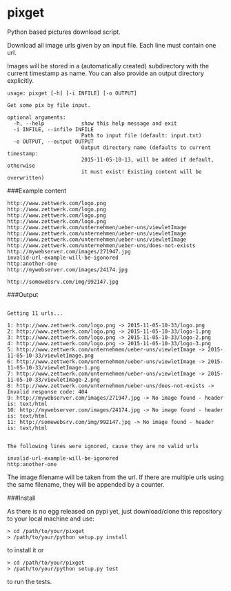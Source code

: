 # pixget
Python based pictures download script.

Download all image urls given by an input file. Each line must contain one url.

Images will be stored in a (automatically created) subdirectory with the current timestamp as name. You can also provide an output directory explicitly.

```
usage: pixget [-h] [-i INFILE] [-o OUTPUT]

Get some pix by file input.

optional arguments:
  -h, --help            show this help message and exit
  -i INFILE, --infile INFILE
                        Path to input file (default: input.txt)
  -o OUTPUT, --output OUTPUT
                        Output directory name (defaults to current timestamp:
                        2015-11-05-10-13, will be added if default, otherwise
                        it must exist! Existing content will be overwritten)
```

###Example content

```
http://www.zettwerk.com/logo.png
http://www.zettwerk.com/logo.png
http://www.zettwerk.com/logo.png
http://www.zettwerk.com/logo.png
http://www.zettwerk.com/unternehmen/ueber-uns/viewletImage
http://www.zettwerk.com/unternehmen/ueber-uns/viewletImage
http://www.zettwerk.com/unternehmen/ueber-uns/viewletImage
http://www.zettwerk.com/unternehmen/ueber-uns/does-not-exists
http://mywebserver.com/images/271947.jpg
invalid-url-example-will-be-igonored
http:another-one
http://mywebserver.com/images/24174.jpg

http://somewebsrv.com/img/992147.jpg
```

###Output

```

Getting 11 urls...

1: http://www.zettwerk.com/logo.png -> 2015-11-05-10-33/logo.png
2: http://www.zettwerk.com/logo.png -> 2015-11-05-10-33/logo-1.png
3: http://www.zettwerk.com/logo.png -> 2015-11-05-10-33/logo-2.png
4: http://www.zettwerk.com/logo.png -> 2015-11-05-10-33/logo-3.png
5: http://www.zettwerk.com/unternehmen/ueber-uns/viewletImage -> 2015-11-05-10-33/viewletImage.png
6: http://www.zettwerk.com/unternehmen/ueber-uns/viewletImage -> 2015-11-05-10-33/viewletImage-1.png
7: http://www.zettwerk.com/unternehmen/ueber-uns/viewletImage -> 2015-11-05-10-33/viewletImage-2.png
8: http://www.zettwerk.com/unternehmen/ueber-uns/does-not-exists -> Invalid response code: 404
9: http://mywebserver.com/images/271947.jpg -> No image found - header is: text/html
10: http://mywebserver.com/images/24174.jpg -> No image found - header is: text/html
11: http://somewebsrv.com/img/992147.jpg -> No image found - header is: text/html


The following lines were ignored, cause they are no valid urls

invalid-url-example-will-be-igonored
http:another-one
```

The image filename will be taken from the url. If there are multiple urls using the same filename, they will be appended by a counter.

###Install

As there is no egg released on pypi yet, just download/clone this repository to your local machine and use:

```
> cd /path/to/your/pixget
> /path/to/your/python setup.py install
```

to install it or

```
> cd /path/to/your/pixget
> /path/to/your/python setup.py test
```

to run the tests.
